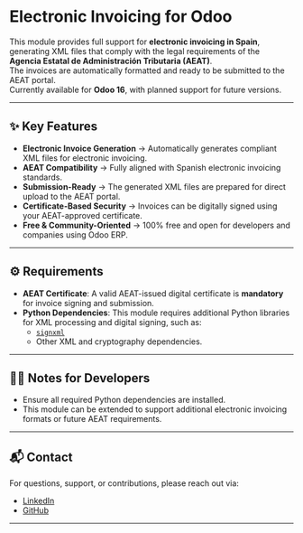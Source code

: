 # Electronic Invoicing for Odoo

This module provides full support for **electronic invoicing in Spain**, generating XML files that comply with the legal requirements of the **Agencia Estatal de Administración Tributaria (AEAT)**.  
The invoices are automatically formatted and ready to be submitted to the AEAT portal.  
Currently available for **Odoo 16**, with planned support for future versions.  

---

## ✨ Key Features
- **Electronic Invoice Generation** → Automatically generates compliant XML files for electronic invoicing.  
- **AEAT Compatibility** → Fully aligned with Spanish electronic invoicing standards.  
- **Submission-Ready** → The generated XML files are prepared for direct upload to the AEAT portal.  
- **Certificate-Based Security** → Invoices can be digitally signed using your AEAT-approved certificate.  
- **Free & Community-Oriented** → 100% free and open for developers and companies using Odoo ERP.  

---

## ⚙️ Requirements
- **AEAT Certificate**: A valid AEAT-issued digital certificate is **mandatory** for invoice signing and submission.  
- **Python Dependencies**: This module requires additional Python libraries for XML processing and digital signing, such as:  
  - [`signxml`](https://github.com/XML-Security/signxml)  
  - Other XML and cryptography dependencies.  

---

## 👨‍💻 Notes for Developers
- Ensure all required Python dependencies are installed.  
- This module can be extended to support additional electronic invoicing formats or future AEAT requirements.  

---

## 📬 Contact
For questions, support, or contributions, please reach out via:  

- [LinkedIn](https://www.linkedin.com/)  
- [GitHub](https://github.com/)  

---
